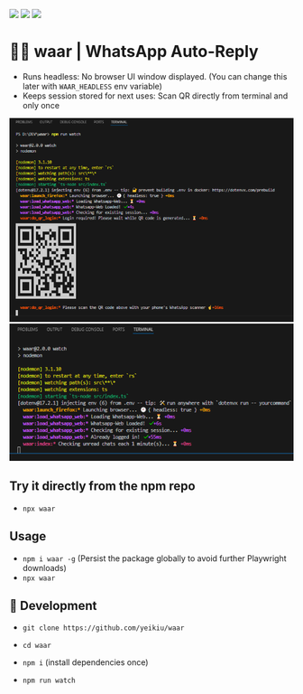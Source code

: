 <img src=".ci_badges/npm-version-badge.svg" /> <img src=".ci_badges/npm-dependencies-badge.svg" /> <img src=".ci_badges/npm-devdependencies-badge.svg" />

# 🤖💬 waar | WhatsApp Auto-Reply

- Runs headless: No browser UI window displayed. (You can change this later with `WAAR_HEADLESS` env variable) 
- Keeps session stored for next uses: Scan QR directly from terminal and only once

<img src=".github/waar_demo_1.png" />

<img src=".github/waar_demo_2.png" />

## Try it directly from the npm repo

- `npx waar`


## Usage

- `npm i waar -g` (Persist the package globally to avoid further Playwright downloads)
- `npx waar`


## 📝 Development

- `git clone https://github.com/yeikiu/waar`

- `cd waar`

- `npm i` (install dependencies once)

- `npm run watch`
